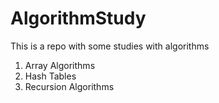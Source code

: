 # AlgorithmStudy

This is a repo with some studies with algorithms

1.  Array Algorithms
2.  Hash Tables
3.  Recursion Algorithms
